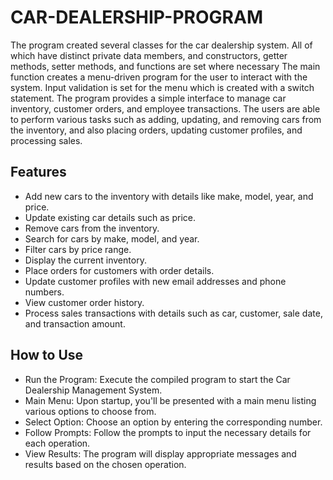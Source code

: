 # CAR-DEALERSHIP-PROGRAM

The program created several classes for the car dealership system. All of which have distinct private data members, and constructors, getter methods, setter methods, and functions are set where necessary
The main function creates a menu-driven program for the user to interact with the system. Input validation is set for the menu which is created with a switch statement. The program provides a simple interface to manage car inventory, customer orders, and employee transactions. The users are able to perform various tasks such as adding, updating, and removing cars from the inventory, and also placing orders, updating customer profiles, and processing sales.

## Features
- Add new cars to the inventory with details like make, model, year, and price.
- Update existing car details such as price.
- Remove cars from the inventory.
- Search for cars by make, model, and year.
- Filter cars by price range.
- Display the current inventory.
- Place orders for customers with order details.
- Update customer profiles with new email addresses and phone numbers.
- View customer order history.
- Process sales transactions with details such as car, customer, sale date, and transaction amount.

## How to Use
- Run the Program: Execute the compiled program to start the Car Dealership Management System.
- Main Menu: Upon startup, you'll be presented with a main menu listing various options to choose from.
- Select Option: Choose an option by entering the corresponding number.
- Follow Prompts: Follow the prompts to input the necessary details for each operation.
- View Results: The program will display appropriate messages and results based on the chosen operation.
